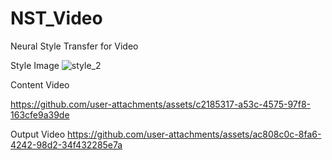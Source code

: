 # NST_Video
Neural Style Transfer for Video


Style Image
![style_2](https://github.com/user-attachments/assets/9a9e8259-cc2b-4cf2-bda5-0724a34f72f3)

Content Video



https://github.com/user-attachments/assets/c2185317-a53c-4575-97f8-163cfe9a39de



Output Video
https://github.com/user-attachments/assets/ac808c0c-8fa6-4242-98d2-34f432285e7a



